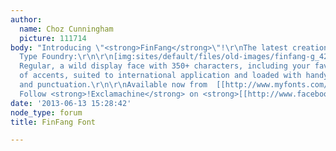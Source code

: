 ```yaml
---
author:
  name: Choz Cunningham
  picture: 111714
body: "Introducing \"<strong>FinFang</strong>\"!\r\nThe latest creation from\r\n!Exclamachine
  Type Foundry:\r\n\r\n[img:sites/default/files/old-images/finfang-g_4211.png]\r\n\r\n\r\n\r\n[img:sites/default/files/old-images/finfang-b_5397.png]\r\n\r\n\r\n\r\n[img:sites/default/files/old-images/finfang-r_4589.png]\r\n\r\nFinFang
  Regular, a wild display face with 350+ characters, including your favorite array
  of accents, suited to international application and loaded with handy advanced symbols
  and punctuation.\r\n\r\nAvailable now from  [[http://www.myfonts.com/fonts/exclamachine/finfang/|MyFonts]]!\r\n\r\n<em>NEW:</em>
  Follow <strong>!Exclamachine</strong> on <strong>[[http://www.facebook.com/exclamachine|facebook]]</strong>."
date: '2013-06-13 15:28:42'
node_type: forum
title: FinFang Font

---
```

